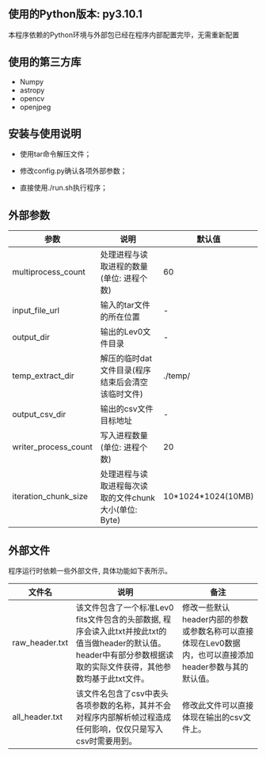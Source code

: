 ## 使用的Python版本: py3.10.1

本程序依赖的Python环境与外部包已经在程序内部配置完毕，无需重新配置

## 使用的第三方库

* Numpy
* astropy
* opencv
* openjpeg

## 安装与使用说明

+ 使用tar命令解压文件；

+ 修改config.py确认各项外部参数；

+ 直接使用./run.sh执行程序；

## 外部参数

| 参数                 | 说明                                                  | 默认值               |
| -------------------- | ----------------------------------------------------- | -------------------- |
| multiprocess_count   | 处理进程与读取进程的数量(单位: 进程个数)              | 60                   |
| input_file_url       | 输入的tar文件的所在位置                               | -                    |
| output_dir           | 输出的Lev0文件目录                                    | -                    |
| temp_extract_dir     | 解压的临时dat文件目录(程序结束后会清空该临时文件)     | ./temp/              |
| output_csv_dir       | 输出的csv文件目标地址                                 | -                    |
| writer_process_count | 写入进程数量(单位: 进程个数)                          | 20                   |
| iteration_chunk_size | 处理进程与读取进程每次读取的文件chunk大小(单位: Byte) | 10\*1024\*1024(10MB) |

## 外部文件

程序运行时依赖一些外部文件, 具体功能如下表所示。

| 文件名         | 说明                                                         | 备注                                                         |
| -------------- | ------------------------------------------------------------ | ------------------------------------------------------------ |
| raw_header.txt | 该文件包含了一个标准Lev0 fits文件包含的头部数据, 程序会读入此txt并按此txt的值当做header的默认值。header中有部分参数根据读取的实际文件获得，其他参数均基于此txt文件。 | 修改一些默认header内部的参数或参数名称可以直接体现在Lev0数据内，也可以直接添加header参数与其的默认值。 |
| all_header.txt | 该文件名包含了csv中表头各项参数的名称，其并不会对程序内部解析帧过程造成任何影响，仅仅只是写入csv时需要用到。 | 修改此文件可以直接体现在输出的csv文件上。                    |



  